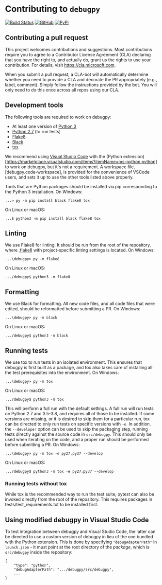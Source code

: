 # Contributing to `debugpy`

[![Build Status](https://dev.azure.com/debugpy/debugpy/_apis/build/status/debugpy-test-automation?branchName=main)](https://dev.azure.com/debugpy/debugpy/_build/latest?definitionId=1&branchName=main)
[![GitHub](https://img.shields.io/badge/license-MIT-brightgreen.svg)](https://raw.githubusercontent.com/microsoft/debugpy/main/LICENSE)
[![PyPI](https://img.shields.io/pypi/v/ptvsd.svg)](https://pypi.org/project/ptvsd/)


## Contributing a pull request
This project welcomes contributions and suggestions. Most contributions require you to agree to a
Contributor License Agreement (CLA) declaring that you have the right to, and actually do, grant us
the rights to use your contribution. For details, visit https://cla.microsoft.com.

When you submit a pull request, a CLA-bot will automatically determine whether you need to provide
a CLA and decorate the PR appropriately (e.g., label, comment). Simply follow the instructions
provided by the bot. You will only need to do this once across all repos using our CLA.

## Development tools

The following tools are required to work on debugpy:

- At least one version of [Python 3](https://www.python.org/downloads/)
- [Python 2.7](https://www.python.org/downloads/release/python-2717/) (to run tests)
- [Flake8](http://flake8.pycqa.org/en/stable/)
- [Black](https://black.readthedocs.io/en/stable/)
- [tox](https://tox.readthedocs.io/en/latest/)

We recommend using [Visual Studio Code](https://code.visualstudio.com/) with the (Python extension)[https://marketplace.visualstudio.com/items?itemName=ms-python.python] to work on debugpy, but it's not a requirement. A workspace file, [debugpy.code-workspace], is provided for the convenience of VSCode users, and sets it up to use the other tools listed above properly.

Tools that are Python packages should be installed via pip corresponding to the Python 3 installation. On Windows:
```
...> py -m pip install black flake8 tox
```
On Linux or macOS:
```
...$ python3 -m pip install black flake8 tox
```

## Linting
We use Flake8 for linting. It should be run from the root of the repository, where [.flake8](.flake8) with project-specific linting settings is located. On Windows:
```
...\debugpy> py -m flake8
```
On Linux or macOS:
```
.../debugpy$ python3 -m flake8
```

## Formatting
We use Black for formatting. All new code files, and all code files that were edited, should be reformatted before submitting a PR. On Windows:
```
...\debugpy> py -m black
```
On Linux or macOS:
```
.../debugpy$ python3 -m black
```

## Running tests

We use tox to run tests in an isolated environment. This ensures that debugpy is first built as a package, and tox also takes care of installing all the test prerequisites into the environment. On Windows:
```
...\debugpy> py -m tox
```
On Linux or macOS:
```
.../debugpy$ python3 -m tox
```
This will perform a full run with the default settings. A full run will run tests on Python 2.7 and 3.5-3.8, and requires all of those to be installed. If some versions are missing, or it is desired to skip them for a particular run, tox can be directed to only run tests on specific versions with `-e`. In addition, the `--developer` option can be used to skip the packaging step, running tests directly against the source code in `src/debugpy`. This should only be used when iterating on the code, and a proper run should be performed before submitting a PR. On Windows:
```
...\debugpy> py -m tox -e py27,py37 --develop
```
On Linux or macOS:
```
.../debugpy$ python3 -m tox -e py27,py37 --develop
```

### Running tests without tox

While tox is the recommended way to run the test suite, pytest can also be invoked directly from the root of the repository. This requires packages in tests/test_requirements.txt to be installed first.

## Using modified debugpy in Visual Studio Code
To test integration between debugpy and Visual Studio Code, the latter can be directed to use a custom version of debugpy in lieu of the one bundled with the Python extension. This is done by specifying `"debugAdapterPath"` in `launch.json` - it must point at the root directory of the *package*, which is `src/debugpy` inside the repository:

```json5
{
    "type": "python",
    "debugAdapterPath": ".../debugpy/src/debugpy",
    ...
}
```
